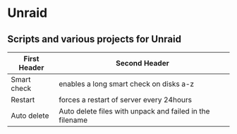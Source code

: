 # Unraid
## Scripts and various projects for Unraid

| First Header  | Second Header |
| ------------- | ------------- |
| Smart check  | enables a long smart check on disks a-z  |
| Restart  | forces a restart of server every 24hours |
| Auto delete | Auto delete files with unpack and failed in the filename |
